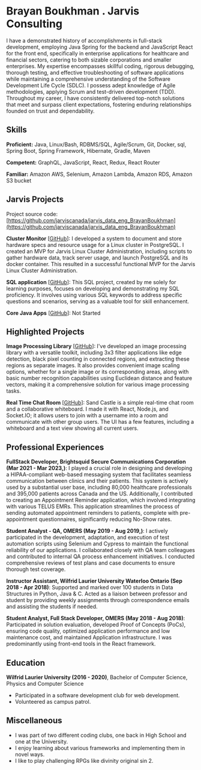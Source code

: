 # Brayan Boukhman . Jarvis Consulting

I have a demonstrated history of accomplishments in full-stack development, employing Java Spring for the backend and JavaScript React for the front end, specifically in enterprise applications for healthcare and financial sectors, catering to both sizable corporations and smaller enterprises. My expertise encompasses skillful coding, rigorous debugging, thorough testing, and effective troubleshooting of software applications while maintaining a comprehensive understanding of the Software Development Life Cycle (SDLC). I possess adept knowledge of Agile methodologies, applying Scrum and test-driven development (TDD). Throughout my career, I have consistently delivered top-notch solutions that meet and surpass client expectations, fostering enduring relationships founded on trust and dependability.

## Skills

**Proficient:** Java, Linux/Bash, RDBMS/SQL, Agile/Scrum, Git, Docker, sql, Spring Boot, Spring Framework, Hibernate, Gradle, Maven

**Competent:** GraphQL, JavaScript, React, Redux, React Router

**Familiar:** Amazon AWS, Selenium, Amazon Lambda, Amazon RDS, Amazon S3 bucket

## Jarvis Projects

Project source code: [https://github.com/jarviscanada/jarvis_data_eng_BrayanBoukhman](https://github.com/jarviscanada/jarvis_data_eng_BrayanBoukhman)


**Cluster Monitor** [[GitHub](https://github.com/jarviscanada/jarvis_data_eng_BrayanBoukhman/tree/master/linux_sql)]: I developed a system to document and store hardware specs and resource usage for a Linux cluster in PostgreSQL. I created an MVP for Jarvis Linux Cluster Administration, including scripts to gather hardware data, track server usage, and launch PostgreSQL and its docker container. This resulted in a successful functional MVP for the Jarvis Linux Cluster Administration.

**SQL application** [[GitHub](https://github.com/jarviscanada/jarvis_data_eng_BrayanBoukhman/tree/master/sql)]: This SQL project, created by me solely for learning purposes, focuses on developing and demonstrating my SQL proficiency. It involves using various SQL keywords to address specific questions and scenarios, serving as a valuable tool for skill enhancement.

**Core Java Apps** [[GitHub](https://github.com/jarviscanada/jarvis_data_eng_BrayanBoukhman/tree/master/core_java)]: Not Started


## Highlighted Projects
**Image Processing Library** [[GitHub](https://github.com/bbrayan/Image_Processing_Library)]: I've developed an image processing library with a versatile toolkit, including 3x3 filter applications like edge detection, black pixel counting in connected regions, and extracting these regions as separate images. It also provides convenient image scaling options, whether for a single image or its corresponding areas, along with basic number recognition capabilities using Euclidean distance and feature vectors, making it a comprehensive solution for various image processing tasks.

**Real Time Chat Room** [[GitHub](https://github.com/bbrayan/Sand_Castle)]: Sand Castle is a simple real-time chat room and a collaborative whiteboard. I made it with React, Node.js, and Socket.IO; it allows users to join with a username into a room and communicate with other group users. The UI has a few features, including a whiteboard and a text view showing all current users.


## Professional Experiences

**FullStack Developer, Brightsquid Secure Communications Corporation (Mar 2021 - Mar 2023,)**: I played a crucial role in designing and developing a HIPAA-compliant web-based messaging system that facilitates seamless communication between clinics and their patients. This system is actively used by a substantial user base, including 80,000 healthcare professionals and 395,000 patients across Canada and the US. Additionally, I contributed to creating an Appointment Reminder application, which involved integrating with various TELUS EMRs. This application streamlines the process of sending automated appointment reminders to patients, complete with pre-appointment questionnaires, significantly reducing No-Show rates.

**Student Analyst - QA, OMERS (May 2019 - Aug 2019,)**: I actively participated in the development, adaptation, and execution of test automation scripts using Selenium and Cypress to maintain the functional reliability of our applications. I collaborated closely with QA team colleagues and contributed to internal QA process enhancement initiatives. I conducted comprehensive reviews of test plans and case documents to ensure thorough test coverage.

**Instructor Assistant, Wilfrid Laurier University Waterloo Ontario (Sep 2018 - Apr 2018)**: Supported and marked over 100 students in Data Structures in Python, Java & C. Acted as a liaison between professor and student by providing weekly assignments through correspondence emails and assisting the students if needed.

**Student Analyst, Full Stack Developer, OMERS (May 2018 - Aug 2018)**: Participated in solution evaluation, developed Proof of Concepts (PoCs), ensuring code quality, optimized application performance and low maintenance cost, and maintained Application infrastructure. I was predominantly using front-end tools in the React framework.


## Education
**Wilfrid Laurier University (2016 - 2020)**, Bachelor of Computer Science, Physics and Computer Science
- Participated in a software development club for web development.
- Volunteered as campus patrol.


## Miscellaneous
- I was part of two different coding clubs, one back in High School and one at the University.
- I enjoy learning about various frameworks and implementing them in novel ways.
- I like to play challenging RPGs like divinity original sin 2.